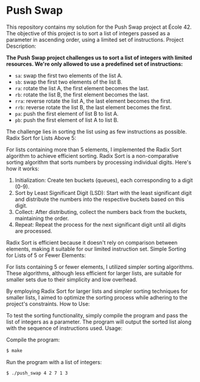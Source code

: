 # Push Swap

This repository contains my solution for the Push Swap project at École 42. The objective of this project is to sort a list of integers passed as a parameter in ascending order, using a limited set of instructions.
Project Description:

__The Push Swap project challenges us to sort a list of integers with limited resources. We're only allowed to use a predefined set of instructions:__

* `sa`: swap the first two elements of the list A.
* `sb`: swap the first two elements of the list B.
* `ra`: rotate the list A, the first element becomes the last.
* `rb`: rotate the list B, the first element becomes the last.
* `rra`: reverse rotate the list A, the last element becomes the first.
* `rrb`: reverse rotate the list B, the last element becomes the first.
* `pa`: push the first element of list B to list A.
* `pb`: push the first element of list A to list B.

The challenge lies in sorting the list using as few instructions as possible.
Radix Sort for Lists Above 5:

For lists containing more than 5 elements, I implemented the Radix Sort algorithm to achieve efficient sorting. Radix Sort is a non-comparative sorting algorithm that sorts numbers by processing individual digits. Here's how it works:

1. Initialization: Create ten buckets (queues), each corresponding to a digit (0-9).
2. Sort by Least Significant Digit (LSD): Start with the least significant digit and distribute the numbers into the respective buckets based on this digit.
3. Collect: After distributing, collect the numbers back from the buckets, maintaining the order.
4. Repeat: Repeat the process for the next significant digit until all digits are processed.

Radix Sort is efficient because it doesn't rely on comparison between elements, making it suitable for our limited instruction set.
Simple Sorting for Lists of 5 or Fewer Elements:

For lists containing 5 or fewer elements, I utilized simpler sorting algorithms. These algorithms, although less efficient for larger lists, are suitable for smaller sets due to their simplicity and low overhead.

By employing Radix Sort for larger lists and simpler sorting techniques for smaller lists, I aimed to optimize the sorting process while adhering to the project's constraints.
How to Use:

To test the sorting functionality, simply compile the program and pass the list of integers as a parameter. The program will output the sorted list along with the sequence of instructions used.
Usage:

Compile the program:

```bash
$ make
```
Run the program with a list of integers:
```bash
$ ./push_swap 4 2 7 1 3
```

